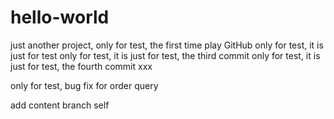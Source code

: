 # hello-world
just another project, 
only for test, the first time play GitHub
only for test, it is just for test
only for test, it is just for test, the third commit
only for test, it is just for test, the fourth commit xxx

only for test, bug fix for order query

add content branch self
